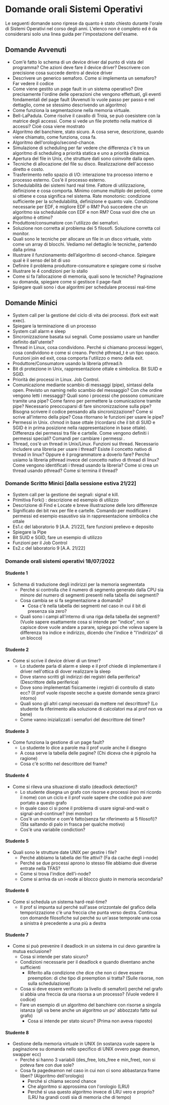 # Domande orali Sistemi Operativi
Le seguenti domande sono riprese da quanto è stato chiesto durante l'orale di Sistemi Operativi nel corso degli anni. L'elenco non è completo ed è da considerarsi solo una linea guida per l'impostazione dell'esame.

## Domande Avvenuti
- Com'è fatto lo schema di un device driver dal punto di vista del programma? Che azioni deve fare il device driver? 	Descrivere con precisione cosa succede dentro al device driver
- Descrivere un generico semaforo. Come si implementa un semaforo? Far vedere il codice 
- Come viene gestito un page fault in un sistema operativo? Dire precisamente l'ordine delle operazioni che vengono effettuati, gli eventi fondamentali del page fault (Avvenuti lo vuole passo per passo e nel dettaglio, come se stessimo descrivendo un algoritmo) 
- Come funziona la segmentazione nella memoria virtuale.
- Bell-LaPadula. Come risolve il cavallo di Troia, se può coesistere con la matrice degli accessi. Come si vede un file protetto nella matrice di accessi? Cioè cosa viene mostrato 
- Algoritmo del banchiere, stato sicuro. A cosa serve, descrizione, quando viene chiamato, come funziona, cosa fa.
- Algoritmo dell'orologio/second-chance.
- Simulazione di scheduling per far vedere che differenza c'è tra un algoritmo di scheduling a priorità statica e uno a priorità dinamica.
- Apertura del file in Unix, che strutture dati sono coinvolte dalla open.
- Tecniche di allocazione del file su disco. Realizzazione dell'accesso diretto e costo.
- Trasferimento nello spazio di I/O: interazione tra processo interno e processo esterno. Cos'è il processo esterno.
- Schedulabilità dei sistemi hard real time. Fattore di utilizzazione, definizione e cosa comporta. Minimo comune multiplo dei periodi, come si ottiene e cosa significa nel sistema. Rate monotonic: condizione sufficiente per la schedulabilità, definizione e quanto vale. Condizione necessarie per EDF, è migliore EDF o RM? Può succedere che un algoritmo sia schedulabile con EDF e non RM? Cosa vuol dire che un algoritmo è ottimo? 
- Produttore/consumatore con l'utilizzo dei semafori.
- Soluzione non corretta al problema dei 5 filosofi. Soluzione corretta col monitor.  
- Quali sono le tecniche per allocare un file in un disco virtuale, visto come un array di blocchi. Vediamo nel dettaglio le tecniche, partendo dalla prima
- Illustrare il funzionamento dell’algoritmo di second-chance. Spiegare qual è il senso del bit di uso
-  Definire il problema produttore-consumatore e spiegare come si risolve
- Illustrare le 4 condizioni per lo stallo
- Come si fa l’allocazione di memoria, quali sono le tecniche? Paginazione su domanda, spiegare come si gestisce il page-fault
- Spiegare quali sono i due algoritmi per schedulare processi real-time

## Domande Minici
- System call per la gestione del ciclo di vita dei processi. (fork exit wait exec).
- Spiegare la terminazione di un processo
- System call alarm e sleep
- Sincronizzazione basata sui segnali. Come possiamo usare un handler definito dall'utente? 
- Thread in Linux, cosa condividono. Perché si chiamano processi leggeri, cosa condividono e come si creano. Perché pthread_t è un tipo opaco.
  Funzioni join ed exit, cosa comporta l'utilizzo o meno della exit.
- Produttore/Consumatore usando la libreria pthread.h
- Bit di protezione in Unix, rappresentazione ottale e simbolica. Bit SUID e SGID.
- Priorità dei processi in Linux. Job Control.
- Comunicazione mediante scambio di messaggi (pipe), sintassi della open. Previsto un naming nello scambio del messaggio? Con che ordine vengono letti i messaggi?  Quali sono i processi che possono comunicare tramite una pipe? 
Come fanno per permettere la comunicazione tramite pipe? Necessario preoccuparsi di fare sincronizzazione sulla pipe? Bisogna scrivere il codice pensando alla sincronizzazione? 
Come si scrive all'interno della pipe? Cosa ritornano le funzioni per usare le pipe?   
- Permessi in Unix. chmod in base ottale (ricordarsi che il bit di SUID e SGID è in prima posizione nella rappresentazione in base ottale). Differenza dei permessi tra file e cartelle. Come vengono definiti i permessi speciali? Comandi per cambiare i permessi .
- Thread, cos'è un thread in Unix/Linux. Funzioni sui thread. Necessario includere una libreria per usare i thread? Esiste il concetto nativo di thread in linux? Oppure è il programmatore a doverlo fare? Perché usiamo la libreria pthread invece del concetto nativo di thread di linux? Come vengono identificati i thread usando la libreria?
Come si crea un thread usando pthread? Come si termina il thread? 

###  Domande Scritto Minici [dalla sessione estiva 21/22]
- System call per la gestione dei segnali: signal e kill. 
- Primitiva Fork() : descrizione ed esempio di utilizzo
- Descrizione di Find e Locate e breve illustrazione delle loro differenze
- Significato dei bit rwx per file e cartelle. Comando per modificare i permessi ed esempio esaustivo sia in rappresentazione simbolica che ottale
- Es1.c del laboratorio 9 [A.A. 21/22], fare funzioni prelievo e deposito 
- Spiegare la Pipe
- Bit SUID e SGID, fare un esempio di utilizzo
- Funzioni per il Job Control 
- Es2.c del laboratorio 9 [A.A. 21/22]

### Domande orali sistemi operativi 18/07/2022

#### Studente 1

- Schema di traduzione degli indirizzi per la memoria segmentata
    - Perché si controlla che il numero di segmento generato dalla CPU sia minore del numero di segmenti presenti nella tabella dei segmenti?
    - Cosa cambia se si fa segmentazione a domanda?
        - Cosa c'è nella tabella dei segmenti nel caso in cui il bit di presenza sia zero?
    - Quali sono i campi all'interno di una riga della tabella dei segmenti? (Vuole sapere esattamente cosa si intende per "indice", non si capisce dove vuole andare a parare, spiega poi che voleva sapere la differenza tra indice e indirizzo, dicendo che l'indice è "l'indirizzo" di un blocco)

#### Studente 2

- Come si scrive il device driver di un timer?
    - Lo studente parla di alarm e sleep e il prof chiede di implementare il driver nell'ottica di dover realizzare la sleep
    - Dove stanno scritti gli indirizzi dei registri della periferica? (Descrittore della periferica)
    - Dove sono implementati fisicamente i registri di controllo di stato ecc? (Il prof vuole risposte secche a queste domande senza girarci intorno)
    - Quali sono gli altri campi necessari da mettere nel descrittore? (Lo studente fa riferimento alla soluzione di calcolatori ma al prof non va bene)
    - Come vanno inizializzati i semafori del descrittore del timer?

#### Studente 3

- Come funziona la gestione di un page fault?
    - Lo studente lo dice a parole ma il prof vuole anche il disegno
    - A cosa serve la tabella delle pagine? (Chi diceva che è pignolo ha ragione)
    - Cosa c'è scritto nel descrittore del frame?

#### Studente 4

- Come si rileva una situazione di stallo (deadlock detection)?
    - Lo studente disegna un grafo con risorse e processi (non mi ricordo il nome) con un ciclo e il prof vuole sapere che codice può aver portato a questo grafo
    - In quale caso ci si pone il problema di usare signal-and-wait o signal-and-continue? (nei monitor)
    - Cos'è un monitor e com'è fatto(senza far riferimento ai 5 filosofi)? (Sta saltando di palo in frasca per qualche motivo)
    - Cos'è una variabile condiction?

#### Studente 5

- Quali sono le strutture date UNIX per gestire i file?
    - Perché abbiamo la tabella dei file attivi? (Fa da cache degli i-node)
    - Perché se due processi aprono lo stesso file abbiamo due diverse entrate nella TFAS?
    - Come si trova l'indice dell'i-node?
    - Come si arriva da un i-node al blocco giusto in memoria secondaria?

#### Studente 6

- Come si schedula un sistema hard-real-time?
    - Il prof si impunta sul perché sull'asse orizzontale del grafico della temporizzazione c'è una freccia che punta verso destra. Continua con domande filosofiche sul perché su un'asse temporale una cosa a sinistra è precedente a una più a destra

#### Studente 7

- Come si può prevenire il deadlock in un sistema in cui devo garantire la mutua esclusione?
    - Cosa si intende per stato sicuro?
    - Condizioni necessarie per il deadlock e quando diventano anche sufficienti
        - Riferito alla condizione che dice che non ci deve essere preemption: di che tipo di preemption si tratta? (Sulle risorse, non sulla schedulazione)
    - Cosa si deve essere verificato (a livello di semafori) perché nel grafo si abbia una freccia da una risorsa a un processo? (Vuole vedere il codice)
    - Fare un esempio di un algoritmo del banchiere con risorse a singola istanza (gli va bene anche un algoritmo un po' abbozzato fatto sul grafo)
        - Cosa si intende per stato sicuro? (Prima non aveva risposto)

#### Studente 8

- Gestione della memoria virtuale in UNIX (in sostanza vuole sapere la paginazione su domanda nello specifico di UNIX ovvero page deamon, swapper ecc)
    - Perché si hanno 3 variabili (des_free, lots_free e min_free), non si poteva fare con due sole?
    - Cosa fa pagedeamon nel caso in cui non ci sono abbastanza frame liberi? (Algoritmo dell'orologio)
        - Perché si chiama second chance
        - Che algoritmo si approssima con l'orologio (LRU)
        - Perché si usa questo algoritmo invece di LRU vero e proprio? (LRU ha grandi costi sia di memoria che di tempo)
